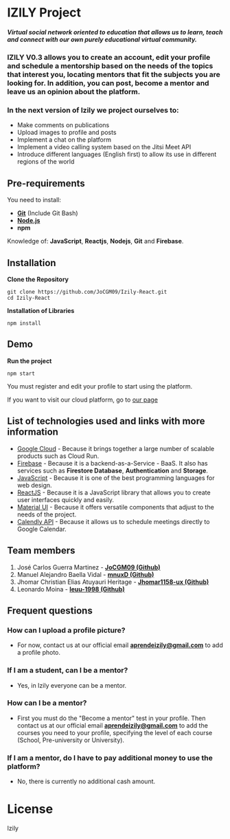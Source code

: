 # IZILY Project
##### Virtual social network oriented to education that allows us to learn, teach and connect with our own purely educational virtual community.

### IZILY V0.3 allows you to create an account, edit your profile and schedule a mentorship based on the needs of the topics that interest you, locating mentors that fit the subjects you are looking for. In addition, you can post, become a mentor and leave us an opinion about the platform.

### In the next version of Izily we project ourselves to:
- Make comments on publications
- Upload images to profile and posts
- Implement a chat on the platform
- Implement a video calling system based on the Jitsi Meet API
- Introduce different languages ​​(English first) to allow its use in different regions of the world

## Pre-requirements

You need to install:
- **[Git](https://git-scm.com/downloads)** (Include Git Bash)
- **[Node.js](https://nodejs.org/es/download/)**
- **npm**


Knowledge of: **JavaScript**, **Reactjs**, **Nodejs**, **Git** and **Firebase**.



## Installation
**Clone the Repository**
```
git clone https://github.com/JoCGM09/Izily-React.git
cd Izily-React
```

**Installation of Libraries**
```
npm install
```

## Demo
**Run the project**
```
npm start
```

You must register and edit your profile to start using the platform.

If you want to visit our cloud platform, go to
[our page](https://stage-pkabgbtwaa-ue.a.run.app/)


## List of technologies used and links with more information
- [Google Cloud](https://cloud.google.com/) - Because it brings together a large number of scalable products such as Cloud Run.
- [Firebase](https://firebase.google.com/docs) - Because it is a backend-as-a-Service - BaaS. It also has services such as **Firestore Database**, **Authentication** and **Storage**.
- [JavaScript](https://es.reactjs.org/docs/getting-started.html) - Because it is one of the best programming languages for web design.
- [ReactJS](https://www.w3schools.com/js/DEFAULT.asp) - Because it is a JavaScript library that allows you to create user interfaces quickly and easily.
- [Material UI](https://material-ui.com/) - Because it offers versatile components that adjust to the needs of the project.
- [Calendly API](https://developer.calendly.com/) - Because it allows us to schedule meetings directly to Google Calendar.

## Team members
1. José Carlos Guerra Martinez - **[JoCGM09 (Github)](https://github.com/JoCGM09)**
2. Manuel Alejandro Baella Vidal - **[mnuxD (Github)](https://github.com/mnuxD)**
3. Jhomar Christian Elias Atuyauri Heritage - **[Jhomar1158-ux (Github)](https://github.com/Jhomar1158-ux)**
4. Leonardo Moina - **[leuu-1998 (Github)](https://github.com/leuu-1998)**

## Frequent questions
### How can I upload a profile picture?
- For now, contact us at our official email **aprendeizily@gmail.com** to add a profile photo.
### If I am a student, can I be a mentor?
- Yes, in Izily everyone can be a mentor.
### How can I be a mentor?
- First you must do the "Become a mentor" test in your profile. Then contact us at our official email **aprendeizily@gmail.com** to add the courses you need to your profile, specifying the level of each course (School, Pre-university or University).
### If I am a mentor, do I have to pay additional money to use the platform?
- No, there is currently no additional cash amount.

# License
Izily
